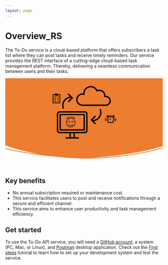 ```yaml
---
layout: page
---
```


# Overview_RS

The To-Do service is a cloud-based platform that offers subscribers a task list 
where they can post tasks and receive timely reminders. Our service provides the REST 
interface of a cutting-edge cloud-based task management platform. Thereby, delivering a seamless communication between users and their tasks.

![to-do-service_img.svg](to-do-service_img.svg)
## Key benefits

- No annual subscription required or maintenance cost.
- This service facilitates users to post and receive notifications through a secure and efficient channel. 
- This service aims to enhance user productivity and task management efficiency.

## Get started
To use the To-Do API service, you will need a [GitHub account](https://github.com/), a system (PC, Mac,
or Linux), and [Postman](https://www.postman.com/downloads/) desktop application. 
Check out the [First steps](https://uwc2-apidoc.github.io/to-do-service-public/tutorials/before-you-start-a-tutorial.html) tutorial to learn how to set up your
development system and test the service. 

